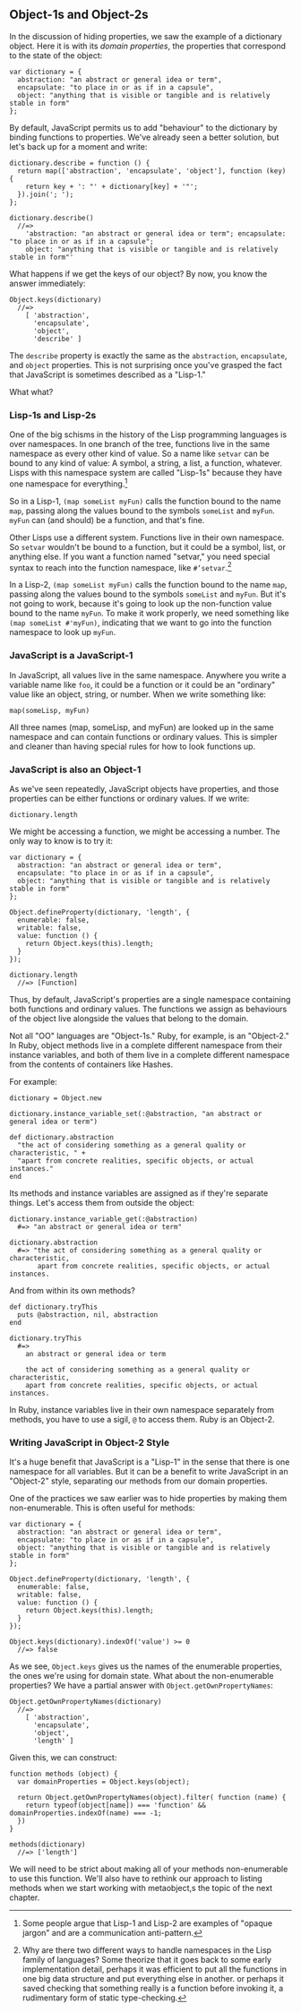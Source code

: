 ## Object-1s and Object-2s

In the discussion of hiding properties, we saw the example of a dictionary object. Here it is with its *domain properties*, the properties that correspond to the state of the object:

    var dictionary = {
      abstraction: "an abstract or general idea or term",
      encapsulate: "to place in or as if in a capsule",
      object: "anything that is visible or tangible and is relatively stable in form"
    };

By default, JavaScript permits us to add "behaviour" to the dictionary by binding functions to properties. We've already seen a better solution, but let's back up for a moment and write:

    dictionary.describe = function () {
      return map(['abstraction', 'encapsulate', 'object'], function (key) {
        return key + ': "' + dictionary[key] + '"';
      }).join('; ');
    };

    dictionary.describe()
      //=>
        'abstraction: "an abstract or general idea or term"; encapsulate: "to place in or as if in a capsule";
        object: "anything that is visible or tangible and is relatively stable in form"'

What happens if we get the keys of our object? By now, you know the answer immediately:

    Object.keys(dictionary)
      //=>
        [ 'abstraction',
          'encapsulate',
          'object',
          'describe' ]

The `describe` property is exactly the same as the `abstraction`, `encapsulate`, and `object` properties. This is not surprising once you've grasped the fact that JavaScript is sometimes described as a "Lisp-1."

What what?

### Lisp-1s and Lisp-2s

One of the big schisms in the history of the Lisp programming languages is over namespaces. In one branch of the tree, functions live in the same namespace as every other kind of value. So a name like `setvar` can be bound to any kind of value: A symbol, a string, a list, a function, whatever. Lisps with this namespace system are called "Lisp-1s" because they have one namespace for everything.[^jargon]

So in a Lisp-1, `(map someList myFun)` calls the function bound to the name `map`, passing along the values bound to the symbols `someList` and `myFun`. `myFun` can (and should) be a function, and that's fine.

[^jargon]: Some people argue that Lisp-1 and Lisp-2 are examples of "opaque jargon" and are a communication anti-pattern.

Other Lisps use a different system. Functions live in their own namespace. So `setvar` wouldn't be bound to a function, but it could be a symbol, list, or anything else. If you want a function named "setvar," you need special syntax to reach into the function namespace, like `#’setvar`.[^why]

In a Lisp-2, `(map someList myFun)` calls the function bound to the name `map`, passing along the values bound to the symbols `someList` and `myFun`. But it's not going to work, because it's going to look up the non-function value bound to the name `myFun`. To make it work properly, we need something like `(map someList #'myFun)`, indicating that we want to go into the function namespace to look up `myFun`.

[^why]: Why are there two different ways to handle namespaces in the Lisp family of languages? Some theorize that it goes back to some early implementation detail, perhaps it was efficient to put all the functions in one big data structure and put everything else in another. or perhaps it saved checking that something really is a function before invoking it, a rudimentary form of static type-checking.

### JavaScript is a JavaScript-1

In JavaScript, all values live in the same namespace. Anywhere you write a variable name like `foo`, it could be a function or it could be an "ordinary" value like an object, string, or number. When we write something like:

    map(someLisp, myFun)

All three names (map, someLisp, and myFun) are looked up in the same namespace and can contain functions or ordinary values. This is simpler and cleaner than having special rules for how to look functions up.

### JavaScript is also an Object-1

As we've seen repeatedly, JavaScript objects have properties, and those properties can be either functions or ordinary values. If we write:

    dictionary.length

We might be accessing a function, we might be accessing a number. The only way to know is to try it:

    var dictionary = {
      abstraction: "an abstract or general idea or term",
      encapsulate: "to place in or as if in a capsule",
      object: "anything that is visible or tangible and is relatively stable in form"
    };

    Object.defineProperty(dictionary, 'length', {
      enumerable: false,
      writable: false,
      value: function () {
        return Object.keys(this).length;
      }
    });

    dictionary.length
      //=> [Function]

Thus, by default, JavaScript's properties are a single namespace containing both functions and ordinary values. The functions we assign as behaviours of the object live alongside the values that belong to the domain.

Not all "OO" languages are "Object-1s." Ruby, for example, is an "Object-2." In Ruby, object methods live in a complete different namespace from their instance variables, and both of them live in a complete different namespace from the contents of containers like Hashes.

For example:

    dictionary = Object.new

    dictionary.instance_variable_set(:@abstraction, "an abstract or general idea or term")

    def dictionary.abstraction
      "the act of considering something as a general quality or characteristic, " +
      "apart from concrete realities, specific objects, or actual instances."
    end

Its methods and instance variables are assigned as if they're separate things. Let's access them from
outside the object:

    dictionary.instance_variable_get(:@abstraction)
      #=> "an abstract or general idea or term"

    dictionary.abstraction
      #=> "the act of considering something as a general quality or characteristic,
           apart from concrete realities, specific objects, or actual instances.

And from within its own methods?

    def dictionary.tryThis
      puts @abstraction, nil, abstraction
    end

    dictionary.tryThis
      #=>
        an abstract or general idea or term

        the act of considering something as a general quality or characteristic,
        apart from concrete realities, specific objects, or actual instances.

In Ruby, instance variables live in their own namespace separately from methods, you have to use a sigil, `@` to access them. Ruby is an Object-2.

### Writing JavaScript in Object-2 Style

It's a huge benefit that JavaScript is a "Lisp-1" in the sense that there is one namespace for all variables. But it can be a benefit to write JavaScript in an "Object-2" style, separating our methods from our domain properties.

One of the practices we saw earlier was to hide properties by making them non-enumerable. This is often useful for methods:

    var dictionary = {
      abstraction: "an abstract or general idea or term",
      encapsulate: "to place in or as if in a capsule",
      object: "anything that is visible or tangible and is relatively stable in form"
    };

    Object.defineProperty(dictionary, 'length', {
      enumerable: false,
      writable: false,
      value: function () {
        return Object.keys(this).length;
      }
    });

    Object.keys(dictionary).indexOf('value') >= 0
      //=> false

As we see, `Object.keys` gives us the names of the enumerable properties, the ones we're using for domain state. What about the non-enumerable properties? We have a partial answer with `Object.getOwnPropertyNames`:

    Object.getOwnPropertyNames(dictionary)
      //=>
        [ 'abstraction',
          'encapsulate',
          'object',
          'length' ]

Given this, we can construct:

    function methods (object) {
      var domainProperties = Object.keys(object);

      return Object.getOwnPropertyNames(object).filter( function (name) {
        return typeof(object[name]) === 'function' && domainProperties.indexOf(name) === -1;
      })
    }

    methods(dictionary)
      //=> ['length']

We will need to be strict about making all of your methods non-enumerable to use this function. We'll also have to rethink our approach to listing methods when we start working with metaobject,s the topic of the next chapter.
